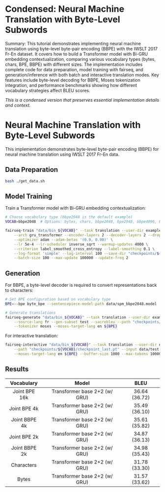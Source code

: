 # Condensed: Neural Machine Translation with Byte-Level Subwords

Summary: This tutorial demonstrates implementing neural machine translation using byte-level byte-pair encoding (BBPE) with the IWSLT 2017 Fr-En dataset. It covers how to build a Transformer model with Bi-GRU embedding contextualization, comparing various vocabulary types (bytes, chars, BPE, BBPE) with different sizes. The implementation includes complete code for data preparation, model training with fairseq, and generation/inference with both batch and interactive translation modes. Key features include byte-level decoding for BBPE, Moses tokenization integration, and performance benchmarks showing how different vocabulary strategies affect BLEU scores.

*This is a condensed version that preserves essential implementation details and context.*

# Neural Machine Translation with Byte-Level Subwords

This implementation demonstrates byte-level byte-pair encoding (BBPE) for neural machine translation using IWSLT 2017 Fr-En data.

## Data Preparation
```bash
bash ./get_data.sh
```

## Model Training
Train a Transformer model with Bi-GRU embedding contextualization:

```bash
# Choose vocabulary type (bbpe2048 is the default example)
VOCAB=bbpe2048  # Options: bytes, chars, bbpe2048, bpe2048, bbpe4096, bpe4096, bpe16384

fairseq-train "data/bin_${VOCAB}" --task translation --user-dir examples/byte_level_bpe/gru_transformer \
    --arch gru_transformer --encoder-layers 2 --decoder-layers 2 --dropout 0.3 --share-all-embeddings \
    --optimizer adam --adam-betas '(0.9, 0.98)' \
    --lr 5e-4 --lr-scheduler inverse_sqrt --warmup-updates 4000 \
    --criterion label_smoothed_cross_entropy --label-smoothing 0.1 \
    --log-format 'simple' --log-interval 100 --save-dir "checkpoints/${VOCAB}" \
    --batch-size 100 --max-update 100000 --update-freq 2
```

## Generation
For BBPE, a byte-level decoder is required to convert representations back to characters:

```bash
# Set BPE configuration based on vocabulary type
BPE=--bpe byte_bpe --sentencepiece-model-path data/spm_bbpe2048.model  # For bbpe2048

# Generate translations
fairseq-generate "data/bin_${VOCAB}" --task translation --user-dir examples/byte_level_bpe/gru_transformer \
    --source-lang fr --gen-subset test --sacrebleu --path "checkpoints/${VOCAB}/checkpoint_last.pt" \
    --tokenizer moses --moses-target-lang en ${BPE}
```

For interactive translation:
```bash
fairseq-interactive "data/bin_${VOCAB}" --task translation --user-dir examples/byte_level_bpe/gru_transformer \
    --path "checkpoints/${VOCAB}/checkpoint_last.pt" --input data/test.fr --tokenizer moses --moses-source-lang fr \
    --moses-target-lang en ${BPE} --buffer-size 1000 --max-tokens 10000
```

## Results
| Vocabulary | Model | BLEU |
|:----------:|:-----:|:----:|
| Joint BPE 16k | Transformer base 2+2 (w/ GRU) | 36.64 (36.72) |
| Joint BPE 4k | Transformer base 2+2 (w/ GRU) | 35.49 (36.10) |
| Joint BBPE 4k | Transformer base 2+2 (w/ GRU) | 35.61 (35.82) |
| Joint BPE 2k | Transformer base 2+2 (w/ GRU) | 34.87 (36.13) |
| Joint BBPE 2k | Transformer base 2+2 (w/ GRU) | 34.98 (35.43) |
| Characters | Transformer base 2+2 (w/ GRU) | 31.78 (33.30) |
| Bytes | Transformer base 2+2 (w/ GRU) | 31.57 (33.62) |